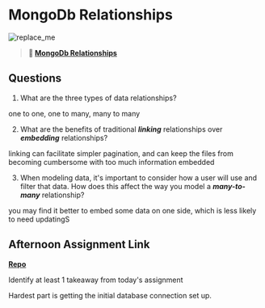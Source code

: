 # MongoDb Relationships

![replace_me](https://codeworks.blob.core.windows.net/public/assets/img/illustrations/placeholder.svg)

> **📖 [MongoDb Relationships](https://codeworksacademy.com/fs-student-guide/resources/wk5/02-Relationships)**

## Questions

1. What are the three types of data relationships?

one to one, one to many, many to many

2. What are the benefits of traditional ***linking*** relationships over ***embedding*** relationships?

linking can facilitate simpler pagination, and can keep the files from becoming cumbersome with too much information embedded

3. When modeling data, it's important to consider how a user will use and filter that data. How does this affect the way you model a ***many-to-many*** relationship? 

you may find it better to embed some data on one side, which is less likely to need updatingS

## Afternoon Assignment Link

**[Repo](https://github.com/LemonadeGT1/gregslistNode)**

Identify at least 1 takeaway from today's assignment

Hardest part is getting the initial database connection set up.